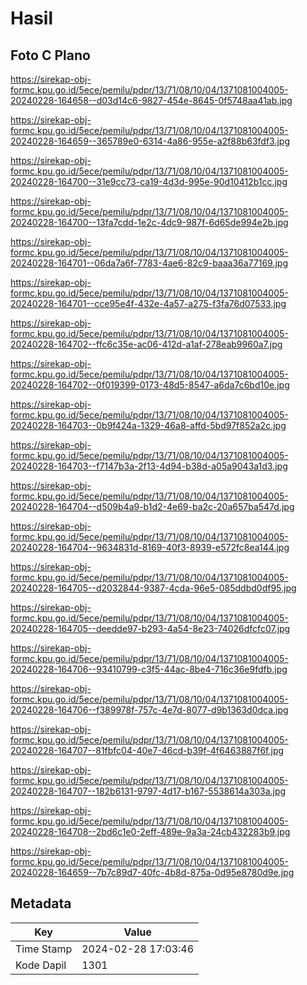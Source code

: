 # Hasil

## Foto C Plano

https://sirekap-obj-formc.kpu.go.id/5ece/pemilu/pdpr/13/71/08/10/04/1371081004005-20240228-164658--d03d14c6-9827-454e-8645-0f5748aa41ab.jpg

https://sirekap-obj-formc.kpu.go.id/5ece/pemilu/pdpr/13/71/08/10/04/1371081004005-20240228-164659--365789e0-6314-4a86-955e-a2f88b63fdf3.jpg

https://sirekap-obj-formc.kpu.go.id/5ece/pemilu/pdpr/13/71/08/10/04/1371081004005-20240228-164700--31e9cc73-ca19-4d3d-995e-90d10412b1cc.jpg

https://sirekap-obj-formc.kpu.go.id/5ece/pemilu/pdpr/13/71/08/10/04/1371081004005-20240228-164700--13fa7cdd-1e2c-4dc9-987f-6d65de994e2b.jpg

https://sirekap-obj-formc.kpu.go.id/5ece/pemilu/pdpr/13/71/08/10/04/1371081004005-20240228-164701--06da7a6f-7783-4ae6-82c9-baaa36a77169.jpg

https://sirekap-obj-formc.kpu.go.id/5ece/pemilu/pdpr/13/71/08/10/04/1371081004005-20240228-164701--cce95e4f-432e-4a57-a275-f3fa76d07533.jpg

https://sirekap-obj-formc.kpu.go.id/5ece/pemilu/pdpr/13/71/08/10/04/1371081004005-20240228-164702--ffc6c35e-ac06-412d-a1af-278eab9960a7.jpg

https://sirekap-obj-formc.kpu.go.id/5ece/pemilu/pdpr/13/71/08/10/04/1371081004005-20240228-164702--0f019399-0173-48d5-8547-a6da7c6bd10e.jpg

https://sirekap-obj-formc.kpu.go.id/5ece/pemilu/pdpr/13/71/08/10/04/1371081004005-20240228-164703--0b9f424a-1329-46a8-affd-5bd97f852a2c.jpg

https://sirekap-obj-formc.kpu.go.id/5ece/pemilu/pdpr/13/71/08/10/04/1371081004005-20240228-164703--f7147b3a-2f13-4d94-b38d-a05a9043a1d3.jpg

https://sirekap-obj-formc.kpu.go.id/5ece/pemilu/pdpr/13/71/08/10/04/1371081004005-20240228-164704--d509b4a9-b1d2-4e69-ba2c-20a657ba547d.jpg

https://sirekap-obj-formc.kpu.go.id/5ece/pemilu/pdpr/13/71/08/10/04/1371081004005-20240228-164704--9634831d-8169-40f3-8939-e572fc8ea144.jpg

https://sirekap-obj-formc.kpu.go.id/5ece/pemilu/pdpr/13/71/08/10/04/1371081004005-20240228-164705--d2032844-9387-4cda-96e5-085ddbd0df95.jpg

https://sirekap-obj-formc.kpu.go.id/5ece/pemilu/pdpr/13/71/08/10/04/1371081004005-20240228-164705--deedde97-b293-4a54-8e23-74026dfcfc07.jpg

https://sirekap-obj-formc.kpu.go.id/5ece/pemilu/pdpr/13/71/08/10/04/1371081004005-20240228-164706--93410799-c3f5-44ac-8be4-716c36e9fdfb.jpg

https://sirekap-obj-formc.kpu.go.id/5ece/pemilu/pdpr/13/71/08/10/04/1371081004005-20240228-164706--f389978f-757c-4e7d-8077-d9b1363d0dca.jpg

https://sirekap-obj-formc.kpu.go.id/5ece/pemilu/pdpr/13/71/08/10/04/1371081004005-20240228-164707--81fbfc04-40e7-46cd-b39f-4f6463887f6f.jpg

https://sirekap-obj-formc.kpu.go.id/5ece/pemilu/pdpr/13/71/08/10/04/1371081004005-20240228-164707--182b6131-9797-4d17-b167-5538614a303a.jpg

https://sirekap-obj-formc.kpu.go.id/5ece/pemilu/pdpr/13/71/08/10/04/1371081004005-20240228-164708--2bd6c1e0-2eff-489e-9a3a-24cb432283b9.jpg

https://sirekap-obj-formc.kpu.go.id/5ece/pemilu/pdpr/13/71/08/10/04/1371081004005-20240228-164659--7b7c89d7-40fc-4b8d-875a-0d95e8780d9e.jpg


## Metadata

| Key        | Value               |
| ---------- | ------------------- |
| Time Stamp | 2024-02-28 17:03:46 |
| Kode Dapil | 1301                |



